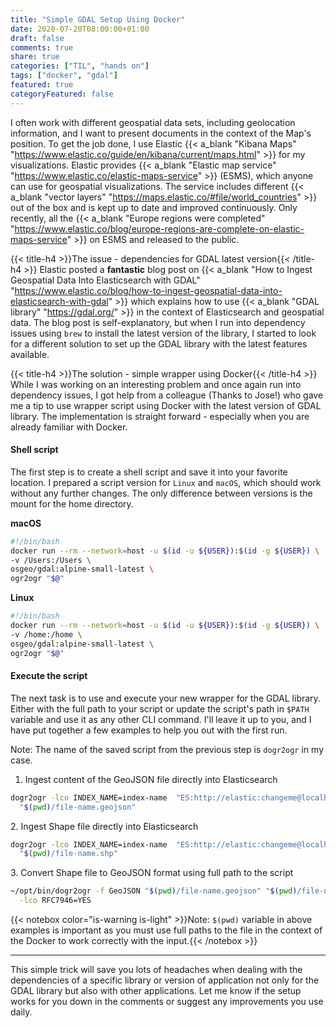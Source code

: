 ```yaml
---
title: "Simple GDAL Setup Using Docker"
date: 2020-07-20T08:00:00+01:00
draft: false
comments: true
share: true
categories: ["TIL", "hands on"]
tags: ["docker", "gdal"]
featured: true
categoryFeatured: false
---
```

I often work with different geospatial data sets, including geolocation information, and I want to present documents in the context of the Map's position. To get the job done, I use Elastic {{< a_blank "Kibana Maps" "https://www.elastic.co/guide/en/kibana/current/maps.html" >}} for my visualizations. Elastic provides {{< a_blank "Elastic map service" "https://www.elastic.co/elastic-maps-service" >}} (ESMS), which anyone can use for geospatial visualizations. The service includes different {{< a_blank "vector layers" "https://maps.elastic.co/#file/world_countries" >}} out of the
box and is kept up to date and improved continuously. Only recently, all the {{< a_blank "Europe regions were completed"
"https://www.elastic.co/blog/europe-regions-are-complete-on-elastic-maps-service" >}} on ESMS and released to the public.
<!--more-->

{{< title-h4 >}}The issue - dependencies for GDAL latest version{{< /title-h4 >}}
Elastic posted a **fantastic** blog post on {{< a_blank "How to Ingest Geospatial Data Into Elasticsearch with GDAL" "https://www.elastic.co/blog/how-to-ingest-geospatial-data-into-elasticsearch-with-gdal" >}}
which explains how to use {{< a_blank "GDAL library" "https://gdal.org/" >}} in the context of Elasticsearch and geospatial data. The blog post is self-explanatory, but when I run into dependency issues using `brew` to install the latest version of the library, I started to look for a different solution to set up the GDAL library with the latest features available.

{{< title-h4 >}}The solution - simple wrapper using Docker{{< /title-h4 >}}
While I was working on an interesting problem and once again run into dependency issues, I got help from a colleague (Thanks to Jose!) who gave me a tip to use wrapper script using Docker with the latest version of GDAL library. The implementation is straight forward - especially when you are already familiar with Docker.

#### Shell script
The first step is to create a shell script and save it into your favorite location. I prepared a script version for `Linux` and `macOS`, which should work
without any further changes. The only difference between versions is the mount for the home directory.

**macOS**
<div class="box ">

 ```bash
#!/bin/bash
docker run --rm --network=host -u $(id -u ${USER}):$(id -g ${USER}) \
-v /Users:/Users \
osgeo/gdal:alpine-small-latest \
ogr2ogr "$@"
```
</div>

**Linux**
<div class="box ">

```bash
#!/bin/bash
docker run --rm --network=host -u $(id -u ${USER}):$(id -g ${USER}) \
-v /home:/home \
osgeo/gdal:alpine-small-latest \
ogr2ogr "$@"
```
</div>

#### Execute the script
The next task is to use and execute your new wrapper for the GDAL library. Either with the full path to your script or update the script's path in `$PATH`
variable and use it as any other CLI command. I'll leave it up to you, and I have put together a few examples to help you out with the first run.

Note: The name of the saved script from the previous step is `dogr2ogr` in my case.

1. Ingest content of the GeoJSON file directly into Elasticsearch
<div class="box ">

```bash
dogr2ogr -lco INDEX_NAME=index-name  "ES:http://elastic:changeme@localhost:9200"  \
  "$(pwd)/file-name.geojson"
```
</div>
2. Ingest Shape file directly into Elasticsearch
<div class="box ">

```bash
dogr2ogr -lco INDEX_NAME=index-name  "ES:http://elastic:changeme@localhost:9200"  \
  "$(pwd)/file-name.shp"
```
</div>
3. Convert Shape file to GeoJSON format using full path to the script
<div class="box ">

```bash
~/opt/bin/dogr2ogr -f GeoJSON "$(pwd)/file-name.geojson" "$(pwd)/file-name.shp" \
  -lco RFC7946=YES
```
</div>
{{< notebox color="is-warning is-light" >}}Note: <code>$(pwd)</code> variable in above examples is important as you must use full paths to the file in
the context of the Docker to work correctly with the input.{{< /notebox >}}

----
This simple trick will save you lots of headaches when dealing with the dependencies of a specific library or version of application not only for the GDAL
library but also with other applications. Let me know if the setup works for you down in the comments or suggest any improvements you use daily.

